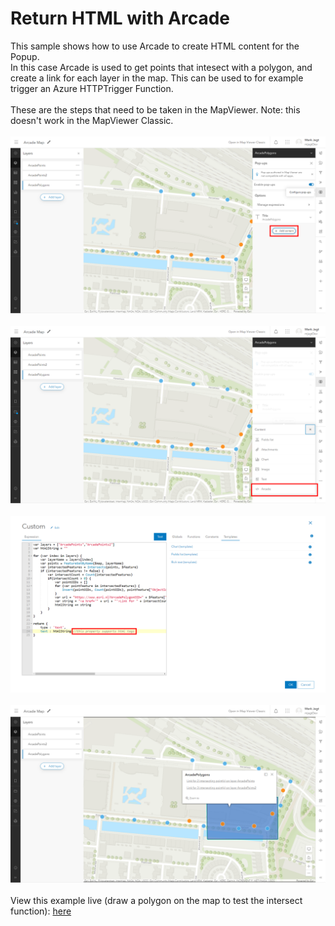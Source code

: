 # Return HTML with Arcade
This sample shows how to use Arcade to create HTML content for the Popup.
<br/>
In this case Arcade is used to get points that intesect with a polygon, and create a link for each layer in the map. This can be used to for example trigger an Azure HTTPTrigger Function.
<br/>
<br/>
These are the steps that need to be taken in the MapViewer. Note: this doesn't work in the MapViewer Classic.
<br/>
<br/>
![Step 1](../images/ArcadeHTML_1.png)
<br/>
<br/>
![Step 2](../images/ArcadeHTML_2.png)
<br/>
<br/>
![Step 3](../images/ArcadeHTML_3.png)
<br/>
<br/>
![Step 4](../images/ArcadeHTML_4.png)
<br/>
<br/>
View this example live (draw a polygon on the map to test the intersect function):
[here](https://esrinederland.github.io/CoolMaps/ArcadeReturnHtml)

